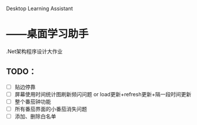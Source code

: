 Desktop Learning Assistant

# 											——桌面学习助手

.Net架构程序设计大作业



## TODO：



- [ ] 贴边停靠
- [ ] 屏幕使用时间统计图刷新频闪问题 or load更新+refresh更新+隔一段时间更新
- [ ] 整个番茄钟功能
- [ ] 所有番茄界面的小番茄消失问题
- [ ] 添加、删除白名单
